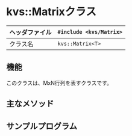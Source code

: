 # kvs::Matrixクラス #

|ヘッダファイル|`#include <kvs/Matrix>`|
|:------|:----------------------|
|クラス名   |`kvs::Matrix<T>`       |

## 機能 ##
このクラスは、MxN行列を表すクラスです。

## 主なメソッド ##

## サンプルプログラム ##